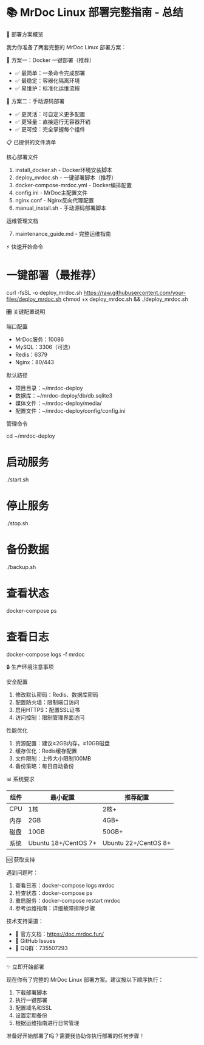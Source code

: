 # 📚 MrDoc Linux 部署完整指南 - 总结

  🎯 部署方案概览

  我为你准备了两套完整的 MrDoc Linux 部署方案：

  🚀 方案一：Docker 一键部署（推荐）

  - ✅ 最简单：一条命令完成部署
  - ✅ 最稳定：容器化隔离环境
  - ✅ 易维护：标准化运维流程

  🔧 方案二：手动源码部署

  - ✅ 更灵活：可自定义更多配置
  - ✅ 更轻量：直接运行无容器开销
  - ✅ 更可控：完全掌握每个组件

  📋 已提供的文件清单

  核心部署文件

  1. install_docker.sh - Docker环境安装脚本
  2. deploy_mrdoc.sh - 一键部署脚本（推荐）
  3. docker-compose-mrdoc.yml - Docker编排配置
  4. config.ini - MrDoc主配置文件
  5. nginx.conf - Nginx反向代理配置
  6. manual_install.sh - 手动源码部署脚本

  运维管理文档

  7. maintenance_guide.md - 完整运维指南

  ⚡ 快速开始命令

  # 一键部署（最推荐）
  curl -fsSL -o deploy_mrdoc.sh https://raw.githubusercontent.com/your-files/deploy_mrdoc.sh
  chmod +x deploy_mrdoc.sh && ./deploy_mrdoc.sh

  🎛️ 关键配置说明

  端口配置

  - MrDoc服务：10086
  - MySQL：3306（可选）
  - Redis：6379
  - Nginx：80/443

  默认路径

  - 项目目录：~/mrdoc-deploy
  - 数据库：~/mrdoc-deploy/db/db.sqlite3
  - 媒体文件：~/mrdoc-deploy/media/
  - 配置文件：~/mrdoc-deploy/config/config.ini

  管理命令

  cd ~/mrdoc-deploy

  # 启动服务
  ./start.sh

  # 停止服务  
  ./stop.sh

  # 备份数据
  ./backup.sh

  # 查看状态
  docker-compose ps

  # 查看日志
  docker-compose logs -f mrdoc

  🔒 生产环境注意事项

  安全配置

  1. 修改默认密码：Redis、数据库密码
  2. 配置防火墙：限制端口访问
  3. 启用HTTPS：配置SSL证书
  4. 访问控制：限制管理界面访问

  性能优化

  1. 资源配置：建议≥2GB内存，≥10GB磁盘
  2. 缓存优化：Redis缓存配置
  3. 文件限制：上传大小限制100MB
  4. 备份策略：每日自动备份

  📊 系统要求

  | 组件  | 最小配置                 | 推荐配置                 |
  |-----|----------------------|----------------------|
  | CPU | 1核                   | 2核+                  |
  | 内存  | 2GB                  | 4GB+                 |
  | 磁盘  | 10GB                 | 50GB+                |
  | 系统  | Ubuntu 18+/CentOS 7+ | Ubuntu 22+/CentOS 8+ |

  🆘 获取支持

  遇到问题时：

  1. 查看日志：docker-compose logs mrdoc
  2. 检查状态：docker-compose ps
  3. 重启服务：docker-compose restart mrdoc
  4. 参考运维指南：详细故障排除步骤

  技术支持渠道：

  - 📖 官方文档：https://doc.mrdoc.fun/
  - 💬 GitHub Issues
  - 👥 QQ群：735507293

---
  ✨ 立即开始部署

  现在你有了完整的 MrDoc Linux 部署方案。建议按以下顺序执行：

  1. 下载部署脚本
  2. 执行一键部署
  3. 配置域名和SSL
  4. 设置定期备份
  5. 根据运维指南进行日常管理

  准备好开始部署了吗？需要我协助你执行部署的任何步骤！
